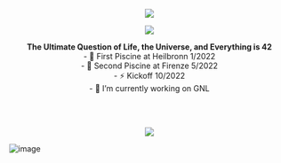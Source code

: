 
<p align="center"> 
<img src="https://readme-typing-svg.herokuapp.com?font=calibri&color=B4FFBF&width=450&lines=%E2%9A%A1To+Code+Or+Not+To+Code+That+Is+The+Question%E2%9A%A1"/>
</p>

<p align="center">
  <img src="https://user-images.githubusercontent.com/5713670/87202985-820dcb80-c2b6-11ea-9f56-7ec461c497c3.gif" />
</p>

<p align="center"> 
<strong>The Ultimate Question of Life, the Universe, and Everything is 42 </strong>

</br>
- 🌱 First Piscine at Heilbronn 1/2022
</br>
- 🌱 Second Piscine at Firenze 5/2022
</br>
- ⚡ Kickoff 10/2022
</br>
- 🔭 I’m currently working on GNL
</p>
</br></br>
<p align="center">
  <img src="https://raw.githubusercontent.com/RaghavK16/RaghavK16/master/coderman.gif" /> 
</p>

<!--<p align="center">
  <img src="https://badge.mediaplus.ma/black/naal-jen?1337Badge=off" /> 
</p>

<p align="center">
  <img src="https://badge.mediaplus.ma/darkblue/nal-jend?1337Badge=off" /> 
</p>-->

![image](https://raw.githubusercontent.com/mayhemantt/mayhemantt/Update/svg/Bottom.svg)

<!--
[![naal-jen's 42 stats](https://badge.mediaplus.ma/greenbinary/naal-jen?1337Badge=off)](https://github.com/oakoudad/badge42) => badge
**Nazar963/Nazar963** is a ✨ _special_ ✨ repository because its `README.md` (this file) appears on your GitHub profile.
<img src="https://github-readme-stats.vercel.app/api?username=Nazar963&theme=dark" />
Here are some ideas to get you started:
### ✨a proud 42 student:✨
- 🔭 I’m currently working on ...
- 🌱 I’m currently learning ...
- 👯 I’m looking to collaborate on ...
- 🤔 I’m looking for help with ...
- 💬 Ask me about ...
- 📫 How to reach me: ...
- 😄 Pronouns: ...
- ⚡ Fun fact: ...
<p align="left">
  <img src="https://github-readme-stats.vercel.app/api?username=Nazar963&theme=dark"/>
</p>
-->
